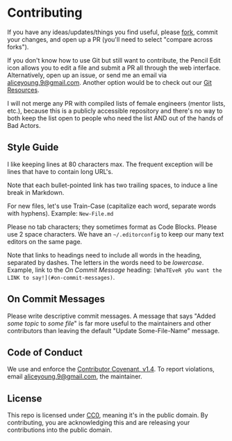 # Contributing

If you have any ideas/updates/things you find useful, please
[fork](https://github.com/Ladies-Storm-Hackathons/Resources), commit your
changes, and open up a PR (you'll need to select "compare across forks").

If you don't know how to use Git but still want to contribute, the Pencil Edit
icon allows you to edit a file and submit a PR all through the web interface.
Alternatively, open up an issue, or send me an email via
[aliceyoung.9@gmail.com](aliceyoung.9@gmail.com). Another option would be to
check out our [Git Resources](Learning-Resources.md#git).

I will not merge any PR with compiled lists of female engineers (mentor lists,
etc.), because this is a publicly accessible repository and there's no way to
both keep the list open to people who need the list AND out of the hands of Bad
Actors.

## Style Guide

I like keeping lines at 80 characters max. The frequent exception will be lines
that have to contain long URL's.

Note that each bullet-pointed link has two trailing spaces, to induce a line
break in Markdown.

For new files, let's use Train-Case (capitalize each word, separate words with
hyphens). Example: `New-File.md`

Please no tab characters; they sometimes format as Code Blocks. Please use 2
space characters. We have an `~/.editorconfig` to keep our many text editors on
the same page.

Note that links to headings need to include all words in the heading,
separated by dashes. The letters in the words need to be *lowercase*. 
Example, link to the *On Commit Message* heading:
`[WhaTEveR yOu want the LINK to say!](#on-commit-messages)`.

## On Commit Messages

Please write descriptive commit messages. A message that says "Added
_some topic_ to _some file_" is far more useful to the maintainers and other
contributors than leaving the default "Update Some-File-Name" message.

## Code of Conduct

We use and enforce the
[Contributor Covenant, v1.4](http://contributor-covenant.org/version/1/4/). To
report violations, email [aliceyoung.9@gmail.com](aliceyoung.9@gmail.com), the
maintainer.

## License

This repo is licensed under
[CC0](https://creativecommons.org/publicdomain/zero/1.0/), meaning it's in the
public domain. By contributing, you are acknowledging this and are releasing
your contributions into the public domain.
